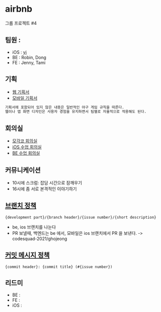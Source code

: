 # airbnb
그룹 프로젝트 #4

## 팀원 :
  - iOS : yj
  - BE : Robin, Dong	
  - FE : Jenny, Tami
 
## 기획

- [웹 기획서]()
- [모바일 기획서]()


```txt
기획서에 포함되어 있지 않은 내용은 일반적인 야구 게임 규칙을 따른다.
웹이나 앱 화면 디자인은 사용자 경험을 유지하면서 팀별로 자율적으로 적용해도 된다.
```

## 회의실

- [모각코 회의실](https://zoom.us/j/7382123035?pwd=NG1TMjd5MFRPdWhwT21XUG03a0ZOQT09)
- [iOS 수업 회의실](https://zoom.us/j/6239506083?pwd=YjZ4OUQxclhRWmZwdGZQdDdWamFWQT09)
- [BE 수업 회의실](https://zoom.us/j/5996704860?pwd=NmxDSGJnaEl5YnB3Ky9RR09LNnlEQT09)

## 커뮤니케이션

- 10시에 스크럼: 잡담 시간으로 잠깨우기
- 16시에 좀 서로 본격적인 이야기하기


## [브랜치 정책](https://github.com/ghojeong/baseball/wiki/%EB%B8%8C%EB%9E%9C%EC%B9%98-%EC%A0%95%EC%B1%85)

`{development part}/{branch header}/{issue number}/{short description}`

- be, ios 브랜치를 나눈다
- PR 보낼때, 백엔드는 be 에서, 모바일은 ios 브랜치에서 PR 을 보낸다. -> codesquad-2021/ghojeong

## [커밋 메시지 정책](https://github.com/ghojeong/baseball/wiki/%EC%BB%A4%EB%B0%8B-%EB%A9%94%EC%8B%9C%EC%A7%80-%EC%A0%95%EC%B1%85)

`{commit header}: {commit title} (#{issue number})`

## 리드미
- BE :
- FE : 
- iOS : 
